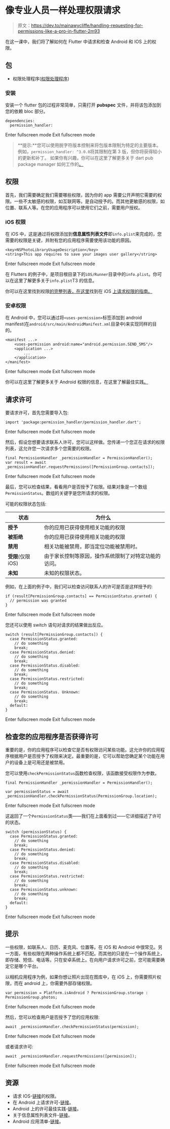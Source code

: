 # 像专业人员一样处理权限请求

> 原文：<https://dev.to/mainawycliffe/handling-requesting-for-permissions-like-a-pro-in-flutter-2m93>

在这一课中，我们将了解如何在 Flutter 中请求和检查 Android 和 IOS 上的权限。

## 包

*   权限处理程序([权限处理程序](https://pub.dev/packages/permission_handler))

### 安装

安装一个 flutter 包的过程非常简单，只需打开 **pubspec** 文件，并将该包添加到您的依赖 bloc 部分。

```
dependencies:
  permission_handler: 
```

Enter fullscreen mode Exit fullscreen mode

> **提示:**您可以使用脱字符版本控制来将包版本限制为特定的主要版本。例如，`permission_handler: ^3.0.0`将其限制在第 3 版，但你将获得较小的更新和补丁。
> 如果你有兴趣，你可以在这里了解更多关于 dart pub package manager 如何工作的[。](https://codinglatte.com/posts/flutter/flutter-a-closer-look-at-how-pub-handles-dependency-versions/)

## 权限

首先，我们需要确定我们需要哪些权限，因为你的 app 需要公开声明它需要的权限。一些不太敏感的权限，如互联网等。是自动授予的。而其他更敏感的权限，如位置、联系人等。在您的应用程序可以使用它们之前，需要用户授权。

### iOS 权限

在 iOS 中，这是通过将权限添加到**信息属性列表文件**即`info.plist`来完成的，您需要的权限是关键，并附有您的应用程序需要使用该功能的原因。

```
<key>NSPhotoLibraryUsageDescription</key>
<string>This app requires to save your images user gallery</string> 
```

Enter fullscreen mode Exit fullscreen mode

在 Flutters 的例子中，是项目根目录下的`iOS/Runner`目录中的`info.plist`。你可以在这里了解更多关于`info.plist`T3 的信息。

你可以在这里找到权限[的完整列表，在这里](https://www.iosdev.recipes/info-plist/permissions/)找到在 iOS [上请求权限的指南。](https://developer.apple.com/design/human-interface-guidelines/ios/app-architecture/requesting-permission/)

### 安卓权限

在 Android 中，您可以通过将`<uses-permission>`标签添加到 android manifest(在`android/src/main/AndroidManifest.xml`目录中)来实现同样的目的。

```
<manifest ...>
    <uses-permission android:name="android.permission.SEND_SMS"/>
    <application ...>
        ...
    </application>
</manifest> 
```

Enter fullscreen mode Exit fullscreen mode

你可以在这里了解更多关于 Android 权限的信息，在这里了解最佳实践[。](https://developer.android.com/training/permissions/usage-notes)

## 请求许可

要请求许可，首先您需要导入包:

```
import 'package:permission_handler/permission_handler.dart'; 
```

Enter fullscreen mode Exit fullscreen mode

然后，假设您想要请求联系人许可，您可以这样做。您传递一个您正在请求的权限列表，这允许您一次请求多个您需要的权限。

```
final PermissionHandler _permissionHandler = PermissionHandler();
var result = await _permissionHandler.requestPermissions([PermissionGroup.contacts]); 
```

Enter fullscreen mode Exit fullscreen mode

最后，您可以检查结果，看看用户是否授予了权限。结果对象是一个数组`PermissionStatus`。数组的关键字是您所请求的权限。

可能的权限状态包括:

| 状态 | 为什么 |
| --- | --- |
| **授予** | 你的应用已获得使用相关功能的权限 |
| **被拒绝** | 你的应用已获得使用相关功能的权限 |
| **禁用** | 相关功能被禁用，即当定位功能被禁用时。 |
| **受限**(仅限 iOS) | 由于家长控制等原因，操作系统限制了对特定功能的访问。 |
| **未知** | 未知的权限状态。 |

例如，在上面的例子中，我们可以检查访问联系人的许可是否是这样授予的:

```
if (result[PermissionGroup.contacts] == PermissionStatus.granted) {
  // permission was granted
} 
```

Enter fullscreen mode Exit fullscreen mode

您还可以使用 switch 语句对请求的结果做出反应。

```
switch (result[PermissionGroup.contacts]) {
  case PermissionStatus.granted:
    // do something
    break;
  case PermissionStatus.denied:
    // do something
    break;
  case PermissionStatus.disabled:
    // do something
    break;
  case PermissionStatus.restricted:
    // do something
    break;
  case PermissionStatus. Unknown:
    // do something
    break;
  default:
} 
```

Enter fullscreen mode Exit fullscreen mode

## 检查您的应用程序是否获得许可

重要的是，你的应用程序可以检查它是否有权限访问某些功能。这允许你的应用程序根据用户是否授予了权限来决定。最重要的是，它可以帮助您确定某个功能在用户的设备上是可用还是被禁用。

您可以使用`checkPermissionStatus`函数检查权限，该函数接受权限作为参数。

```
final PermissionHandler _permissionHandler = PermissionHandler();

var permissionStatus = await _permissionHandler.checkPermissionStatus(PermissionGroup.location); 
```

Enter fullscreen mode Exit fullscreen mode

这返回了一个`PermissionStatus`类——我们在上面看到过——它详细描述了许可的状态。

```
switch (permissionStatus) {
  case PermissionStatus.granted:
    // do something
    break;
  case PermissionStatus.denied:
    // do something
    break;
  case PermissionStatus.disabled:
    // do something
    break;
  case PermissionStatus.restricted:
    // do something
    break;
  case PermissionStatus.unknown:
    // do something
    break;
  default:
} 
```

Enter fullscreen mode Exit fullscreen mode

## 提示

一些权限，如联系人、日历、麦克风、位置等。在 iOS 和 Android 中很常见。另一方面，有些权限在两种操作系统上都不匹配。而其他的只是在一个操作系统上，即存储、短信、电话等。只在安卓系统上。在向用户请求许可之前，您可能需要确定它是哪个平台。

以相机应用程序为例，如果你想让照片出现在图库中，在 iOS 上，你需要照片权限，而在 android 上，你需要外部存储权限。

```
var permission = Platform.isAndroid ? PermissionGroup.storage : PermissionGroup.photos; 
```

Enter fullscreen mode Exit fullscreen mode

然后，您可以检查用户是否授予了您的应用权限:

```
await _permissionHandler.checkPermissionStatus(permission); 
```

Enter fullscreen mode Exit fullscreen mode

或者请求许可:

```
await _permissionHandler.requestPermissions([permission]); 
```

Enter fullscreen mode Exit fullscreen mode

## 资源

*   请求 IOS-[链接](https://developer.apple.com/design/human-interface-guidelines/ios/app-architecture/requesting-permission/)的权限。
*   在 Android 上请求许可-[链接](https://developer.android.com/training/permissions/requesting)。
*   Android 上的许可最佳实践-[链接](https://developer.android.com/training/permissions/usage-notes)。
*   关于信息属性列表文件-[链接](https://developer.apple.com/library/archive/documentation/General/Reference/InfoPlistKeyReference/Articles/AboutInformationPropertyListFiles.html)。
*   Android 应用清单-[链接](https://developer.android.com/guide/topics/manifest/manifest-intro)。